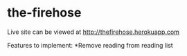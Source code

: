 the-firehose
============
Live site can be viewed at http://thefirehose.herokuapp.com

Features to implement:
  *Remove reading from reading list
